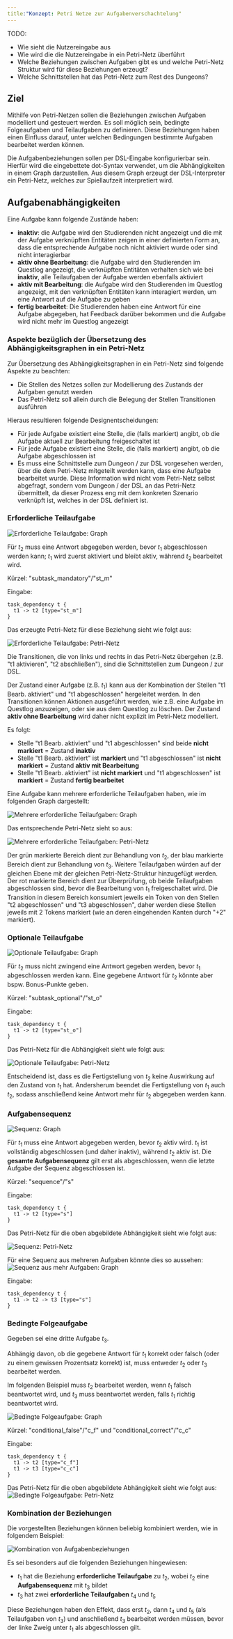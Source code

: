 ```yaml
---
title:"Konzept: Petri Netze zur Aufgabenverschachtelung"
---
```


TODO:
- Wie sieht die Nutzereingabe aus
- Wie wird die die Nutzereingabe in ein Petri-Netz überführt
- Welche Beziehungen zwischen Aufgaben gibt es und welche Petri-Netz Struktur wird für diese Beziehungen erzeugt?
- Welche Schnittstellen hat das Petri-Netz zum Rest des Dungeons?

## Ziel

Mithilfe von Petri-Netzen sollen die Beziehungen zwischen Aufgaben modelliert und gesteuert werden.
Es soll möglich sein, bedingte Folgeaufgaben und Teilaufgaben zu definieren. Diese Beziehungen haben einen Einfluss
darauf, unter welchen Bedingungen bestimmte Aufgaben bearbeitet werden können.

Die Aufgabenbeziehungen sollen per DSL-Eingabe konfigurierbar sein. Hierfür wird die eingebettete dot-Syntax
verwendet, um die Abhängigkeiten in einem Graph darzustellen.
Aus diesem Graph erzeugt der DSL-Interpreter ein Petri-Netz, welches zur Spiellaufzeit interpretiert wird.

## Aufgabenabhängigkeiten

Eine Aufgabe kann folgende Zustände haben:

- **inaktiv**: die Aufgabe wird den Studierenden nicht angezeigt und die mit der Aufgabe verknüpften
  Entitäten zeigen in einer definierten Form an, dass die entsprechende Aufgabe noch nicht
  aktiviert wurde oder sind nicht interagierbar
- **aktiv ohne Bearbeitung**: die Aufgabe wird den Studierenden im Questlog angezeigt, die verknüpften
  Entitäten verhalten sich wie bei **inaktiv**, alle Teilaufgaben der Aufgabe werden ebenfalls aktiviert
- **aktiv mit Bearbeitung**: die Aufgabe wird den Studierenden im Questlog angezeigt, mit den verknüpften
  Entitäten kann interagiert werden, um eine Antwort auf die Aufgabe zu geben
- **fertig bearbeitet**: Die Studierenden haben eine Antwort für eine Aufgabe abgegeben, hat Feedback darüber bekommen
  und die Aufgabe wird nicht mehr im Questlog angezeigt

### Aspekte bezüglich der Übersetzung des Abhängigkeitsgraphen in ein Petri-Netz

Zur Übersetzung des Abhängigkeitsgraphen in ein Petri-Netz sind folgende Aspekte zu beachten:
- Die Stellen des Netzes sollen zur Modellierung des Zustands der Aufgaben genutzt werden
- Das Petri-Netz soll allein durch die Belegung der Stellen Transitionen ausführen

Hieraus resultieren folgende Designentscheidungen:
- Für jede Aufgabe existiert eine Stelle, die (falls markiert) angibt, ob die Aufgabe aktuell zur Bearbeitung
  freigeschaltet ist
- Für jede Aufgabe existiert eine Stelle, die (falls markiert) angibt, ob die Aufgabe abgeschlossen ist
- Es muss eine Schnittstelle zum Dungeon / zur DSL vorgesehen werden, über die dem Petri-Netz mitgeteilt
  werden kann, dass eine Aufgabe bearbeitet wurde. Diese Information wird nicht vom Petri-Netz selbst abgefragt,
  sondern vom Dungeon / der DSL an das Petri-Netz übermittelt, da dieser Prozess eng mit dem konkreten Szenario
  verknüpft ist, welches in der DSL definiert ist.


### Erforderliche Teilaufgabe

![Erforderliche Teilaufgabe: Graph](img/mandatory_subtask.png)

Für $t_2$ muss eine Antwort abgegeben werden, bevor $t_1$ abgeschlossen werden kann;
$t_1$ wird zuerst aktiviert und bleibt aktiv, während $t_2$ bearbeitet wird.

Kürzel: "subtask_mandatory"/"st_m"

Eingabe:
```
task_dependency t {
  t1 -> t2 [type="st_m"]
}
```

Das erzeugte Petri-Netz für diese Beziehung sieht wie folgt aus:

![Erforderliche Teilaufgabe: Petri-Netz](img/mandatory_subtask_petri.png)

Die Transitionen, die von links und rechts in das Petri-Netz übergehen (z.B. "t1 aktivieren", "t2 abschließen"),
sind die Schnittstellen zum Dungeon / zur DSL.

Der Zustand einer Aufgabe (z.B. $t_1$) kann aus der Kombination der Stellen "t1 Bearb. aktiviert" und "t1 abgeschlossen"
hergeleitet werden. In den Transitionen können Aktionen ausgeführt werden, wie z.B. eine Aufgabe im Questlog anzuzeigen,
oder sie aus dem Questlog zu löschen. Der Zustand **aktiv ohne Bearbeitung** wird daher nicht explizit im Petri-Netz
modelliert.

Es folgt:

- Stelle "t1 Bearb. aktiviert" und "t1 abgeschlossen" sind beide **nicht markiert** = Zustand **inaktiv**
- Stelle "t1 Bearb. aktiviert" ist **markiert** und "t1 abgeschlossen" ist **nicht markiert** = Zustand **aktiv mit Bearbeitung**
- Stelle "t1 Bearb. aktiviert" ist **nicht markiert** und "t1 abgeschlossen" ist **markiert** = Zustand **fertig bearbeitet**

Eine Aufgabe kann mehrere erforderliche Teilaufgaben haben, wie im folgenden Graph dargestellt:

![Mehrere erforderliche Teilaufgaben: Graph](img/multi_mandatory_subtask.png)

Das entsprechende Petri-Netz sieht so aus:

![Mehrere erforderliche Teilaufgaben: Petri-Netz](img/multi_mandatory_subtask_petri.png)

Der grün markierte Bereich dient zur Behandlung von $t_2$, der blau markierte Bereich dient zur Behandlung von $t_3$.
Weitere Teilaufgaben würden auf der gleichen Ebene mit der gleichen Petri-Netz-Struktur hinzugefügt werden.
Der rot markierte Bereich dient zur Überprüfung, ob beide Teilaufgaben abgeschlossen sind, bevor die Bearbeitung von $t_1$
freigeschaltet wird. Die Transition in diesem Bereich konsumiert jeweils ein Token von den Stellen "t2 abgeschlossen" und
"t3 abgeschlossen", daher werden diese Stellen jeweils mit 2 Tokens markiert (wie an deren eingehenden Kanten durch "+2"
markiert).

### Optionale Teilaufgabe

![Optionale Teilaufgabe: Graph](img/optional_subtask.png)

Für $t_2$ muss nicht zwingend eine Antwort gegeben werden, bevor $t_1$ abgeschlossen werden kann.
Eine gegebene Antwort für $t_2$ könnte aber bspw. Bonus-Punkte geben.

Kürzel: "subtask_optional"/"st_o"

Eingabe:
```
task_dependency t {
  t1 -> t2 [type="st_o"]
}
```

Das Petri-Netz für die Abhängigkeit sieht wie folgt aus:

![Optionale Teilaufgabe: Petri-Netz](img/optional_subtask_petri.png)

Entscheidend ist, dass es die Fertigstellung von $t_2$ keine Auswirkung auf den Zustand von $t_1$ hat. Andersherum
beendet die Fertigstellung von $t_1$ auch $t_2$, sodass anschließend keine Antwort mehr für $t_2$ abgegeben werden kann.

### Aufgabensequenz

![Sequenz: Graph](img/sequence.png)

Für $t_1$ muss eine Antwort abgegeben werden, bevor $t_2$ aktiv wird. $t_1$ ist vollständig abgeschlossen (und daher inaktiv),
während $t_2$ aktiv ist. Die **gesamte Aufgabensequenz** gilt erst als abgeschlossen, wenn die letzte Aufgabe der Sequenz
abgeschlossen ist.

Kürzel: "sequence"/"s"

Eingabe:
```
task_dependency t {
  t1 -> t2 [type="s"]
}
```

Das Petri-Netz für die oben abgebildete Abhängigkeit sieht wie folgt aus:

![Sequenz: Petri-Netz](img/sequence_petri.png)

Für eine Sequenz aus mehreren Aufgaben könnte dies so aussehen:
![Sequenz aus mehr Aufgaben: Graph](img/sequence_multi.png)

Eingabe:
```
task_dependency t {
  t1 -> t2 -> t3 [type="s"]
}
```

### Bedingte Folgeaufgabe

Gegeben sei eine dritte Aufgabe $t_3$.

Abhängig davon, ob die gegebene Antwort für $t_1$ korrekt oder falsch (oder zu einem gewissen Prozentsatz korrekt) ist,
muss entweder $t_2$ oder $t_3$ bearbeitet werden.

Im folgenden Beispiel muss $t_2$ bearbeitet werden, wenn $t_1$ falsch beantwortet wird, und $t_3$ muss beantwortet werden,
falls $t_1$ richtig beantwortet wird.

![Bedingte Folgeaufgabe: Graph](img/conditional.png)

Kürzel: "conditional_false"/"c_f" und "conditional_correct"/"c_c"

Eingabe:
```
task_dependency t {
  t1 -> t2 [type="c_f"]
  t1 -> t3 [type="c_c"]
}
```

Das Petri-Netz für die oben abgebildete Abhängigkeit sieht wie folgt aus:
![Bedingte Folgeaufgabe: Petri-Netz](img/conditional_petri.png)

### Kombination der Beziehungen

Die vorgestellten Beziehungen können beliebig kombiniert werden, wie in folgendem Beispiel:

![Kombination von Aufgabenbeziehungen](img/combined.png)

Es sei besonders auf die folgenden Beziehungen hingewiesen:

- $t_1$ hat die Beziehung **erforderliche Teilaufgabe** zu $t_2$, wobei $t_2$ eine **Aufgabensequenz** mit $t_3$ bildet
- $t_3$ hat zwei **erforderliche Teilaufgaben** $t_4$ und $t_5$

Diese Beziehungen haben den Effekt, dass erst $t_2$, dann $t_4$ und $t_5$ (als Teilaufgaben von $t_3$) und anschließend
$t_3$ bearbeitet werden müssen, bevor der linke Zweig unter $t_1$ als abgeschlossen gilt.

